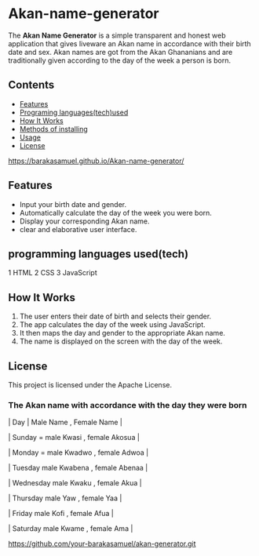 # Akan-name-generator

The **Akan Name Generator** is a simple transparent and honest web application that gives liveware an Akan name in accordance with their birth date and sex. Akan names are got from the Akan Ghananians and are traditionally given according to the day of the week a person is born.

##  Contents

- [Features](#features)
- [Programing languages(tech)used](#programming-languages(tech)-used)
- [How It Works](#how-it-works)
- [Methods of installing](#Methods-of-installing)
- [Usage](#usage)
- [License](#license)

https://barakasamuel.github.io/Akan-name-generator/

## Features

- Input your birth date and gender.
- Automatically calculate the day of the week you were born.
- Display your corresponding Akan name.
- clear and elaborative user interface.

## programming languages used(tech)

1 HTML
2 CSS
3 JavaScript

## How It Works

1. The user enters their date of birth and selects their gender.
2. The app calculates the day of the week using JavaScript.
3. It then maps the day and gender to the appropriate Akan name.
4. The name is displayed on the screen with the day of the week.
   
## License
This project is licensed under the Apache License.


### The Akan name with accordance with the day they were born

| Day       | Male Name , Female Name |


| Sunday   =    male Kwasi   ,  female Akosua      |


| Monday    =   male Kwadwo   ,  female Adwoa       |


| Tuesday      male Kwabena   , female Abenaa      |


| Wednesday     male Kwaku   ,  female Akua        |


| Thursday     male Yaw     ,  female Yaa         |


| Friday       male Kofi   ,  female  Afua        |


| Saturday     male Kwame  ,  female  Ama         |

 https://github.com/your-barakasamuel/akan-generator.git
